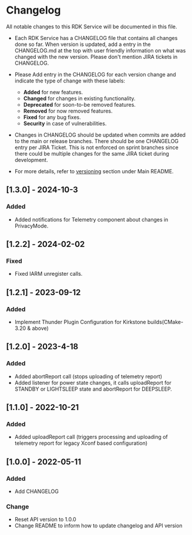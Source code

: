 # Changelog

All notable changes to this RDK Service will be documented in this file.

* Each RDK Service has a CHANGELOG file that contains all changes done so far. When version is updated, add a entry in the CHANGELOG.md at the top with user friendly information on what was changed with the new version. Please don't mention JIRA tickets in CHANGELOG. 

* Please Add entry in the CHANGELOG for each version change and indicate the type of change with these labels:
    * **Added** for new features.
    * **Changed** for changes in existing functionality.
    * **Deprecated** for soon-to-be removed features.
    * **Removed** for now removed features.
    * **Fixed** for any bug fixes.
    * **Security** in case of vulnerabilities.

* Changes in CHANGELOG should be updated when commits are added to the main or release branches. There should be one CHANGELOG entry per JIRA Ticket. This is not enforced on sprint branches since there could be multiple changes for the same JIRA ticket during development. 

* For more details, refer to [versioning](https://github.com/rdkcentral/rdkservices#versioning) section under Main README.

## [1.3.0] - 2024-10-3
### Added
- Added notifications for Telemetry component about changes in PrivacyMode.

## [1.2.2] - 2024-02-02
### Fixed
- Fixed IARM unregister calls.

## [1.2.1] - 2023-09-12
### Added
- Implement Thunder Plugin Configuration for Kirkstone builds(CMake-3.20 & above)

## [1.2.0] - 2023-4-18
### Added
- Added abortReport call (stops uploading of telemetry report)
- Added listener for power state changes, it calls uploadReport for STANDBY or LIGHTSLEEP state and abortReport for DEEPSLEEP.

## [1.1.0] - 2022-10-21
### Added
- Added uploadReport call (triggers processing and uploading of telemetry report for legacy Xconf based configuration)

## [1.0.0] - 2022-05-11
### Added
- Add CHANGELOG

### Change
- Reset API version to 1.0.0
- Change README to inform how to update changelog and API version
